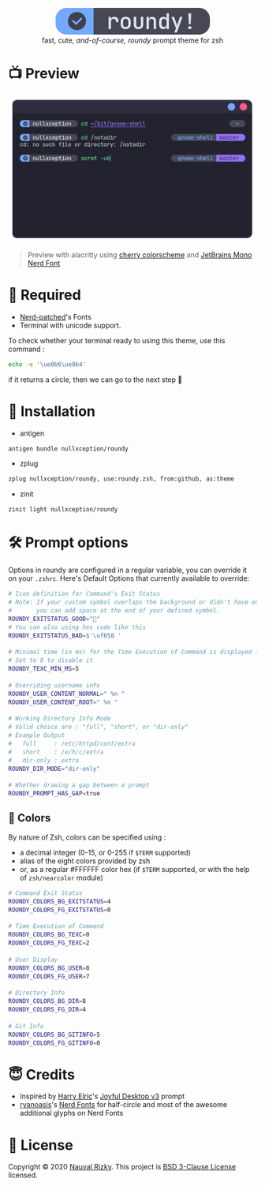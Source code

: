 <p align=center>
    <img alt="logo-of-roundy-theme" src="roundy.png"><br>
    fast, cute, <i>and-of-course, roundy</i> prompt theme for zsh
</p>

# 📺 Preview
![preview-of-roundy-theme](preview.png)
> Preview with alacritty using [cherry colorscheme](https://github.com/nullxception/dotfiles/blob/main/alacritty/colors/cherry.yml) and [JetBrains Mono Nerd Font](https://github.com/ryanoasis/nerd-fonts/releases/latest)

# 🧪 Required
* [Nerd-patched](https://github.com/ryanoasis/nerd-fonts)'s Fonts
* Terminal with unicode support.

To check whether your terminal ready to using this theme, use this command :
```sh
echo -e '\ue0b6\ue0b4'
```
if it returns a circle, then we can go to the next step 🥳

# 🔌 Installation
* antigen
```zsh
antigen bundle nullxception/roundy
```

* zplug
```zsh
zplug nullxception/roundy, use:roundy.zsh, from:github, as:theme
```

* zinit
```zsh
zinit light nullxception/roundy
```

# 🛠 Prompt options
Options in roundy are configured in a regular variable, you can override it on your `.zshrc`.
Here's Default Options that currently available to override:

```sh
# Icon definition for Command's Exit Status
# Note: If your custom symbol overlaps the background or didn't have enough width,
#       you can add space at the end of your defined symbol.
ROUNDY_EXITSTATUS_GOOD="﫟"
# You can also using hex code like this
ROUNDY_EXITSTATUS_BAD=$'\uf658 '

# Minimal time (in ms) for the Time Execution of Command is displayed in prompt
# Set to 0 to disable it
ROUNDY_TEXC_MIN_MS=5

# Overriding username info
ROUNDY_USER_CONTENT_NORMAL=" %n "
ROUNDY_USER_CONTENT_ROOT=" %n "

# Working Directory Info Mode
# Valid choice are : "full", "short", or "dir-only"
# Example Output
#   full     : /etc/httpd/conf/extra
#   short    : /e/h/c/extra
#   dir-only : extra
ROUNDY_DIR_MODE="dir-only"

# Whether drawing a gap between a prompt
ROUNDY_PROMPT_HAS_GAP=true
```

## 🎨 Colors
By nature of Zsh, colors can be specified using :
- a decimal integer (0-15, or 0-255 if `$TERM` supported)
- alias of the eight colors provided by zsh
- or, as a regular #FFFFFF color hex (if `$TERM` supported, or with the help of `zsh/nearcolor` module)

```sh
# Command Exit Status
ROUNDY_COLORS_BG_EXITSTATUS=4
ROUNDY_COLORS_FG_EXITSTATUS=0

# Time Execution of Command
ROUNDY_COLORS_BG_TEXC=0
ROUNDY_COLORS_FG_TEXC=2

# User Display
ROUNDY_COLORS_BG_USER=8
ROUNDY_COLORS_FG_USER=7

# Directory Info
ROUNDY_COLORS_BG_DIR=8
ROUNDY_COLORS_FG_DIR=4

# Git Info
ROUNDY_COLORS_BG_GITINFO=5
ROUNDY_COLORS_FG_GITINFO=0
```

# 😇 Credits
* Inspired by [Harry Elric](https://github.com/owl4ce)'s [Joyful Desktop v3](https://github.com/owl4ce/dotfiles/tree/3.0) prompt
* [ryanoasis](https://github.com/ryanoasis)'s [Nerd Fonts](https://github.com/ryanoasis/nerd-fonts) for half-circle and most of the awesome additional glyphs on Nerd Fonts

# 📄 License
Copyright © 2020 [Nauval Rizky](https://github.com/nullxception). This project is [BSD 3-Clause License](LICENSE) licensed.
